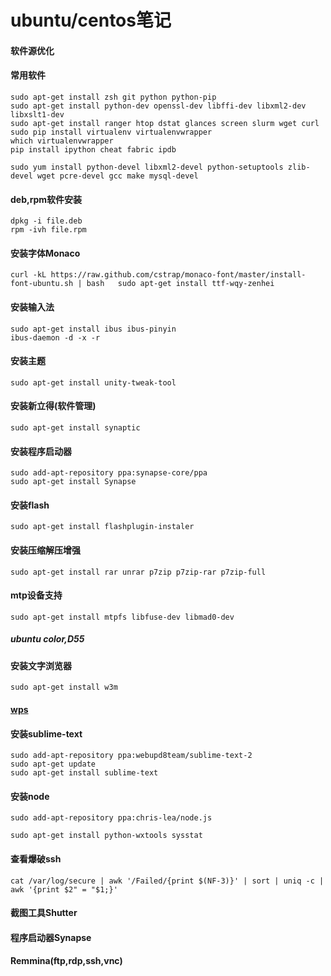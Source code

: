 # ubuntu/centos笔记
#### 软件源优化
#### 常用软件
	sudo apt-get install zsh git python python-pip
	sudo apt-get install python-dev openssl-dev libffi-dev libxml2-dev libxslt1-dev
	sudo apt-get install ranger htop dstat glances screen slurm wget curl
	sudo pip install virtualenv virtualenvwrapper
	which virtualenvwrapper
	pip install ipython cheat fabric ipdb 
	
	sudo yum install python-devel libxml2-devel python-setuptools zlib-devel wget pcre-devel gcc make mysql-devel
#### deb,rpm软件安装
	dpkg -i file.deb
	rpm -ivh file.rpm
#### 安装字体Monaco
	curl -kL https://raw.github.com/cstrap/monaco-font/master/install-font-ubuntu.sh | bash   sudo apt-get install ttf-wqy-zenhei
#### 安装输入法
	sudo apt-get install ibus ibus-pinyin
	ibus-daemon -d -x -r
#### 安装主题
	sudo apt-get install unity-tweak-tool
#### 安装新立得(软件管理)
	sudo apt-get install synaptic
#### 安装程序启动器
	sudo add-apt-repository ppa:synapse-core/ppa
	sudo apt-get install Synapse
#### 安装flash
	sudo apt-get install flashplugin-instaler
#### 安装压缩解压增强
	sudo apt-get install rar unrar p7zip p7zip-rar p7zip-full
#### mtp设备支持
	sudo apt-get install mtpfs libfuse-dev libmad0-dev
##### ubuntu color,D55
#### 安装文字浏览器
	sudo apt-get install w3m
#### [wps](http://community.wps.cn/download/)
#### 安装sublime-text
	sudo add-apt-repository ppa:webupd8team/sublime-text-2
	sudo apt-get update
	sudo apt-get install sublime-text
#### 安装node 
	sudo add-apt-repository ppa:chris-lea/node.js

	sudo apt-get install python-wxtools sysstat

#### 查看爆破ssh
	cat /var/log/secure | awk '/Failed/{print $(NF-3)}' | sort | uniq -c | awk '{print $2" = "$1;}'

#### 截图工具Shutter

#### 程序启动器Synapse

#### Remmina(ftp,rdp,ssh,vnc)


